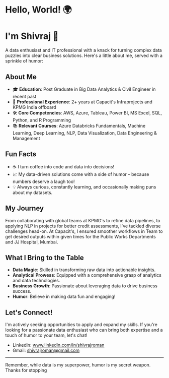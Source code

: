 # Hello, World! 🌍
# I'm Shivraj 👋
A data enthusiast and IT professional with a knack for turning complex data puzzles into clear business solutions. Here's a little about me, served with a sprinkle of humor:

## About Me
- 🎓 **Education**: Post Graduate in Big Data Analytics & Civil Engineer in recent past
- 💼 **Professional Experience**: 2+ years at Capacit's Infraprojects and KPMG India offboard
- 🛠️ **Core Competencies**: AWS, Azure, Tableau, Power BI, MS Excel, SQL, Python, and R Programming
- 📚 **Relevant Courses**: Azure Databricks Fundamentals, Machine Learning, Deep Learning, NLP, Data Visualization, Data Engineering & Management 

## Fun Facts
- ☕ I turn coffee into code and data into decisions!
- 📈 My data-driven solutions come with a side of humor – because numbers deserve a laugh too!
- 💡 Always curious, constantly learning, and occasionally making puns about my datasets.

## My Journey
From collaborating with global teams at KPMG's to refine data pipelines, to applying NLP in projects for better credit assessments, I've tackled diverse challenges head-on. At Capacit's, I ensured smoother workflows in Team to get desired outputs within given times for the Public Works Departments and JJ Hospital, Mumbai.

## What I Bring to the Table
- **Data Magic**: Skilled in transforming raw data into actionable insights.
- **Analytical Prowess**: Equipped with a comprehensive grasp of analytics and data technologies.
- **Business Growth**: Passionate about leveraging data to drive business success.
- **Humor**: Believe in making data fun and engaging!

## Let's Connect!
I'm actively seeking opportunities to apply and expand my skills. If you're looking for a passionate data enthusiast who can bring both expertise and a touch of humor to your team, let's chat!
- Linkedln: www.linkedin.com/in/shivrajroman
- Gmail: shivrajroman@gmail.com
---
Remember, while data is my superpower, humor is my secret weapon. Thanks for stopping 

